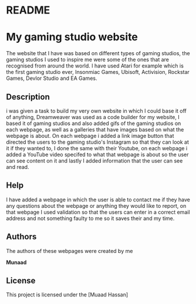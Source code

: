 # README
# My gaming studio website

The website that I have was based on different types of gaming studios, the gaming studios I used to inspire me were some of the ones that are recognised from around the world. I have used Atari for example which is the first gaming studio ever, Insonmiac Games, Ubisoft, Activision, Rockstar Games, Devlor Studio and EA Games.

## Description

i was given a task to build my very own website in which I could base it off of anything, Dreamweaver was used as a code builder for my website, I based it  of gaming studios and also added gifs of the gaming studios on each webpage, as well as a galleries that have images based on what the webpage is about. On each webpage i added a link image button that directed the users to the gaming studio's Instagram so that they can look at it if they wanted to, I done the same with their Youtube, on each webpage i added a YouTube video specifed to what that webpage is about so the user can see content on it and lastly I added information that the user can see and read.



## Help
I have added a webpage in which the user is able to contact me if they have any questions about the webpage or anything they would like to report, on that webpage I used validation so that the users can enter in a correct email address and not something faulty to me so it saves their and my time. 

## Authors

The authors of these webpages were created by me 

**Munaad** 

## License

This project is licensed under the [Muaad Hassan]
